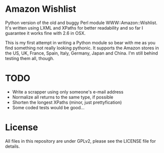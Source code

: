 Amazon Wishlist
===============

Python version of the old and buggy Perl module WWW::Amazon::Wishlist. It's written using LXML and XPaths for better readability and so far I guarantee it works fine with 2.6 in OSX.

This is my first attempt in writing a Python module so bear with me as you find something not really looking pythonic. It supports the Amazon stores in the US, UK, France, Spain, Italy, Germany, Japan and China. I'm still behind testing them all, though.

TODO
====

* Write a scrapper using only someone's e-mail address
* Normalize all returns to the same type, if possible
* Shorten the longest XPaths (minor, just prettyfication)
* Some coded tests would be good...

License
=======

All files in this repository are under GPLv2, please see the LICENSE file for details.
